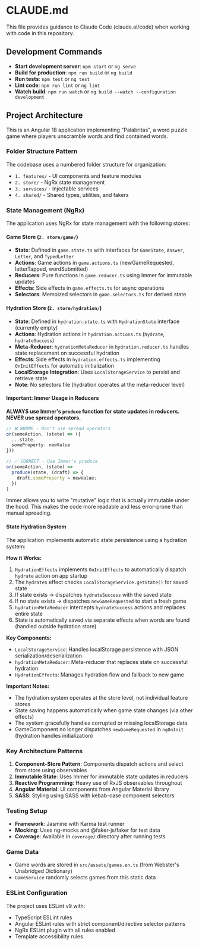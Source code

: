 # CLAUDE.md

This file provides guidance to Claude Code (claude.ai/code) when working with code in this repository.

## Development Commands

- **Start development server**: `npm start` or `ng serve`
- **Build for production**: `npm run build` or `ng build`
- **Run tests**: `npm test` or `ng test`
- **Lint code**: `npm run lint` or `ng lint`
- **Watch build**: `npm run watch` or `ng build --watch --configuration development`

## Project Architecture

This is an Angular 18 application implementing "Palabritas", a word puzzle game where players unscramble words and find contained words.

### Folder Structure Pattern

The codebase uses a numbered folder structure for organization:
- `1. features/` - UI components and feature modules
- `2. store/` - NgRx state management
- `3. services/` - Injectable services
- `4. shared/` - Shared types, utilities, and fakers

### State Management (NgRx)

The application uses NgRx for state management with the following stores:

#### Game Store (`2. store/game/`)
- **State**: Defined in `game.state.ts` with interfaces for `GameState`, `Answer`, `Letter`, and `TypedLetter`
- **Actions**: Game actions in `game.actions.ts` (newGameRequested, letterTapped, wordSubmitted)
- **Reducers**: Pure functions in `game.reducer.ts` using Immer for immutable updates
- **Effects**: Side effects in `game.effects.ts` for async operations
- **Selectors**: Memoized selectors in `game.selectors.ts` for derived state

#### Hydration Store (`2. store/hydration/`)
- **State**: Defined in `hydration.state.ts` with `HydrationState` interface (currently empty)
- **Actions**: Hydration actions in `hydration.actions.ts` (`hydrate`, `hydrateSuccess`)
- **Meta-Reducer**: `hydrationMetaReducer` in `hydration.reducer.ts` handles state replacement on successful hydration
- **Effects**: Side effects in `hydration.effects.ts` implementing `OnInitEffects` for automatic initialization
- **LocalStorage Integration**: Uses `LocalStorageService` to persist and retrieve state
- **Note**: No selectors file (hydration operates at the meta-reducer level)

#### Important: Immer Usage in Reducers

**ALWAYS use Immer's `produce` function for state updates in reducers. NEVER use spread operators.**

```typescript
// ❌ WRONG - Don't use spread operators
on(someAction, (state) => ({
  ...state,
  someProperty: newValue
}))

// ✅ CORRECT - Use Immer's produce
on(someAction, (state) =>
  produce(state, (draft) => {
    draft.someProperty = newValue;
  })
)
```

Immer allows you to write "mutative" logic that is actually immutable under the hood. This makes the code more readable and less error-prone than manual spreading.

#### State Hydration System

The application implements automatic state persistence using a hydration system:

**How it Works:**
1. `HydrationEffects` implements `OnInitEffects` to automatically dispatch `hydrate` action on app startup
2. The `hydrate$` effect checks `LocalStorageService.getState()` for saved state
3. If state exists → dispatches `hydrateSuccess` with the saved state
4. If no state exists → dispatches `newGameRequested` to start a fresh game
5. `hydrationMetaReducer` intercepts `hydrateSuccess` actions and replaces entire state
6. State is automatically saved via separate effects when words are found (handled outside hydration store)

**Key Components:**
- `LocalStorageService`: Handles localStorage persistence with JSON serialization/deserialization
- `hydrationMetaReducer`: Meta-reducer that replaces state on successful hydration
- `HydrationEffects`: Manages hydration flow and fallback to new game

**Important Notes:**
- The hydration system operates at the store level, not individual feature stores
- State saving happens automatically when game state changes (via other effects)
- The system gracefully handles corrupted or missing localStorage data
- GameComponent no longer dispatches `newGameRequested` in `ngOnInit` (hydration handles initialization)

### Key Architecture Patterns

1. **Component-Store Pattern**: Components dispatch actions and select from store using observables
2. **Immutable State**: Uses Immer for immutable state updates in reducers
3. **Reactive Programming**: Heavy use of RxJS observables throughout
4. **Angular Material**: UI components from Angular Material library
5. **SASS**: Styling using SASS with kebab-case component selectors

### Testing Setup

- **Framework**: Jasmine with Karma test runner
- **Mocking**: Uses ng-mocks and @faker-js/faker for test data
- **Coverage**: Available in `coverage/` directory after running tests

### Game Data

- Game words are stored in `src/assets/games.en.ts` (from Webster's Unabridged Dictionary)
- `GameService` randomly selects games from this static data

### ESLint Configuration

The project uses ESLint v9 with:
- TypeScript ESLint rules
- Angular ESLint rules with strict component/directive selector patterns
- NgRx ESLint plugin with all rules enabled
- Template accessibility rules